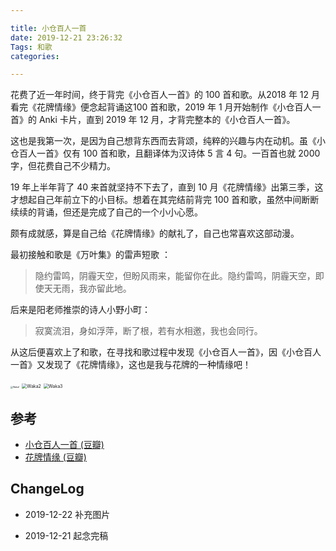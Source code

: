 ```yaml
---

title: 小仓百人一首
date: 2019-12-21 23:26:32
Tags: 和歌
categories:

---
```


花费了近一年时间，终于背完《小仓百人一首》的 100 首和歌。从2018 年 12 月看完《花牌情缘》便念起背诵这100 首和歌，2019 年 1 月开始制作《小仓百人一首》的 Anki 卡片，直到 2019 年 12 月，才背完整本的《小仓百人一首》。

这也是我第一次，是因为自己想背东西而去背颂，纯粹的兴趣与内在动机。虽《小仓百人一首》仅有 100 首和歌，且翻译体为汉诗体 5 言 4 句。一百首也就 2000 字，但花费自己不少精力。

19 年上半年背了 40 来首就坚持不下去了，直到 10 月《花牌情缘》出第三季，这才想起自己年前立下的小目标。想着在其完结前背完 100 首和歌，虽然中间断断续续的背诵，但还是完成了自己的一个小小心愿。

颇有成就感，算是自己给《花牌情缘》的献礼了，自己也常喜欢这部动漫。

最初接触和歌是《万叶集》的雷声短歌 ：

> 隐约雷鸣，阴霾天空，但盼风雨来，能留你在此。隐约雷鸣，阴霾天空，即使天无雨，我亦留此地。

后来是阳老师推崇的诗人小野小町：

> 寂寞流泪，身如浮萍，断了根，若有水相邀，我也会同行。

从这后便喜欢上了和歌，在寻找和歌过程中发现《小仓百人一首》，因《小仓百人一首》又发现了《花牌情缘》，这也是我与花牌的一种情缘吧！

<img src="http://blgo-1258469251.picsh.myqcloud.com/Waka1.jpeg" alt="Waka1" style="zoom: 25%;" />

<img src="http://blgo-1258469251.picsh.myqcloud.com/Waka2.jpeg" alt="Waka2" style="zoom:50%;" />



<img src="http://blgo-1258469251.picsh.myqcloud.com/Waka3.png" alt="Waka3" style="zoom:50%;" />

## 参考

- [ 小仓百人一首 (豆瓣)](https://book.douban.com/subject/2153299/)
- [花牌情缘 (豆瓣)](https://movie.douban.com/subject/6439459/)

## ChangeLog

- 2019-12-22 补充图片

- 2019-12-21 起念完稿